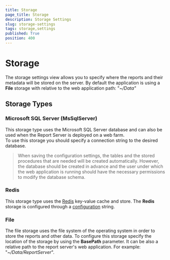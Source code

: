 ```yaml
---
title: Storage
page_title: Storage
description: Storage Settings
slug: storage-settings
tags: storage,settings
published: True
position: 400
---
```


# Storage

The storage settings view allows you to specify where the reports and their metadata will be stored on the server. By default the application is using a **File** storage with relative to the web application path: "_~/Data"_

## Storage Types

### Microsoft SQL Server (MsSqlServer)
This storage type uses the Microsoft SQL Server database and can also be used when the Report Server is deployed on a web farm.  
To use this storage you should specify a connection string to the desired database.  

>When saving the configuration settings, the tables and the stored procedures that are needed will be created automatically. However, the database should be created in advance and the user under which the web application is running should have the necessary permissions to modify the database schema.

### Redis
This storage type uses the [Redis](http://redis.io/) key-value cache and store. The **Redis** storage is configured through a [configuration](https://stackexchange.github.io/StackExchange.Redis/Configuration.html) string.

### File
Тhe file storage uses the file system of the operating system in order to store the reports and other data. To configure this storage specify the location of the storage by using the **BasePath** parameter. 
It can be also a relative path to the report server's web application. For example: "_~/Data/ReportServer_".
